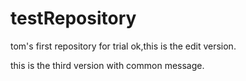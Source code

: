 # testRepository
tom's first repository for trial
ok,this is the edit version.

this is the third version with common message.
